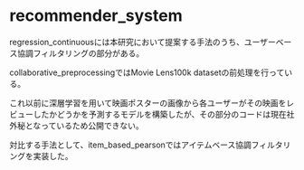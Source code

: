 # recommender_system
regression_continuousには本研究において提案する手法のうち、ユーザーベース協調フィルタリングの部分がある。

collaborative_preprocessingではMovie Lens100k datasetの前処理を行っている。

これ以前に深層学習を用いて映画ポスターの画像から各ユーザーがその映画をレビューしたかどうかを予測するモデルを構築したが、その部分のコードは現在社外秘となっているため公開できない。

対比する手法として、item_based_pearsonではアイテムベース協調フィルタリングを実装した。
